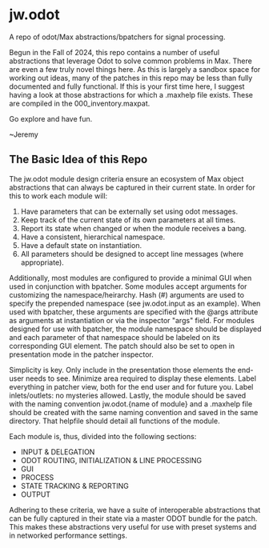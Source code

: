 # jw.odot
A repo of odot/Max abstractions/bpatchers for signal processing.

Begun in the Fall of 2024, this repo contains a number of useful abstractions that leverage Odot to solve common problems in Max. There are even a few truly novel things here. As this is largely a sandbox space for working out ideas, many of the patches in this repo may be less than fully documented and fully functional. If this is your first time here, I suggest having a look at those abstractions for which a .maxhelp file exists. These are compiled in the 000_inventory.maxpat.

Go explore and have fun.

~Jeremy

## The Basic Idea of this Repo ##
The jw.odot module design criteria ensure an ecosystem of Max object abstractions that can always be captured in their current state.  In order for this to work each module will:
1) Have parameters that can be externally set using odot messages.
2) Keep track of the current state of its own parameters at all times.
3) Report its state when changed or when the module receives a bang.
4) Have a consistent, hierarchical namespace.
5) Have a default state on instantiation.
6) All parameters should be designed to accept line messages (where appropriate).

Additionally, most modules are configured to provide a minimal GUI when used in conjunction with bpatcher. Some modules accept arguments for customizing the namespace/heirarchy. Hash (#) arguments are used to specify the prepended namespace (see jw.odot.input as an example). When used with bpatcher, these arguments are specified with the @args attribute as arguments at instantiation or via the inspector "args" field. For modules designed for use with bpatcher, the module namespace should be displayed and each parameter of that namespace should be labeled on its corresponding GUI element. The patch should also be set to open in presentation mode in the patcher inspector.

Simplicity is key. Only include in the presentation those elements the end-user needs to see. Minimize area required to display these elements. 
Label everything in patcher view, both for the end user and for future you.
Label inlets/outlets: no mysteries allowed.
Lastly, the module should be saved with the naming convention jw.odot.{name of module} and a .maxhelp file should be created with the same naming convention and saved in the same directory. That helpfile should detail all functions of the module.

Each module is, thus, divided into the following sections:
* INPUT & DELEGATION
* ODOT ROUTING, INITIALIZATION & LINE PROCESSING
* GUI
* PROCESS
* STATE TRACKING & REPORTING
* OUTPUT

Adhering to these criteria, we have a suite of interoperable abstractions that can be fully captured in their state via a master ODOT bundle for the patch. This makes these abstractions very useful for use with preset systems and in networked performance settings.
